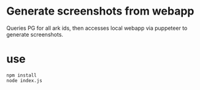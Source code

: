 # Generate screenshots from webapp

Queries PG for all ark ids, then accesses local webapp via puppeteer to generate screenshots.

# use

```
npm install
node index.js
```

